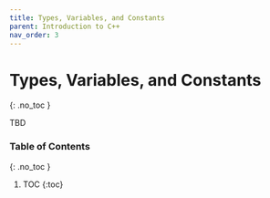```yaml
---
title: Types, Variables, and Constants
parent: Introduction to C++
nav_order: 3
---
```


<!--prettier-ignore-start-->
# Types, Variables, and Constants 
{: .no_toc }

TBD

### Table of Contents
{: .no_toc }

1. TOC
{:toc}

<!--prettier-ignore-end-->
